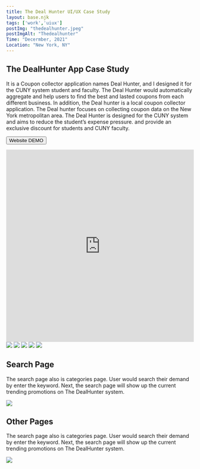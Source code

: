 ```yaml
---
title: The Deal Hunter UI/UX Case Study
layout: base.njk
tags: ['work','uiux']
postImg: "thedealhunter.jpeg"
postImgAlt: "Thedealhunter"
Time: "Decermber, 2021"
Location: "New York, NY"
---
```

<section class="container">
      <h1>The DealHunter App Case Study</h1>
      <p>It is a Coupon collector application names Deal Hunter, and I designed it for the CUNY system student and faculty.
The Deal Hunter would automatically aggregate and help users to find the best and lasted coupons from each different business. In addition, the Deal hunter is a local coupon collector application. The Deal hunter focuses on collecting coupon data on the New York metropolitan area. The Deal Hunter is designed for the CUNY system and aims to reduce the student’s expense pressure. and provide an exclusive discount for students and CUNY faculty.</p>
      <form>
          <button type="submit" formaction="https://www.figma.com/proto/CdIU6sSPmSJrT707bjJqXN/DealHunter-Wireframe?embed_host=share&kind=&node-id=23%3A248&page-id=15%3A109&scaling=scale-down&starting-point-node-id=73%3A356" class="button1">Website DEMO</button>
      </form>
      <iframe width="100%" height="515" src="https://www.youtube.com/embed/X4KVJKr4gts" title="YouTube video player" frameborder="0" allow="accelerometer; autoplay; clipboard-write; encrypted-media; gyroscope; picture-in-picture" allowfullscreen></iframe>
     <img src="https://mir-s3-cdn-cf.behance.net/project_modules/2800_opt_1/fb7796144850851.62942dcc07af8.png">
      <img src="https://mir-s3-cdn-cf.behance.net/project_modules/2800_opt_1/28af00144850851.62942dcc0a952.png">
      <img src="https://mir-s3-cdn-cf.behance.net/project_modules/2800_opt_1/fd5345144850851.6294c86a17945.jpg">
      <img src="https://mir-s3-cdn-cf.behance.net/project_modules/2800_opt_1/2e645a144850851.6294c86a16e05.jpg">
      <img src="https://mir-s3-cdn-cf.behance.net/project_modules/fs/1a4c19144850851.6294d1ec09825.jpg">
     <h2>Search Page</h2>
      <p>The search page also is categories page. User would search their demand by enter the keyword. Next, the search page will show up the current trending promotions on The DealHunter system.</p>
      <img src="https://mir-s3-cdn-cf.behance.net/project_modules/2800_opt_1/6c0739144850851.6294ea1c65dd5.png">
      <h2>Other Pages</h2>
      <p>The search page also is categories page. User would search their demand by enter the keyword. Next, the search page will show up the current trending promotions on The DealHunter system.</p>
      <img src="https://mir-s3-cdn-cf.behance.net/project_modules/2800_opt_1/086544144850851.6294ea1c65157.png">
</section>
